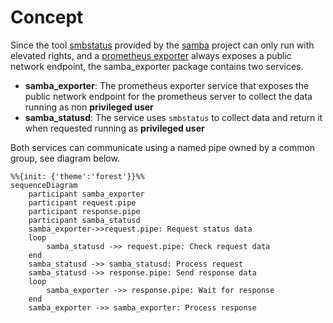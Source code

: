 # Concept

Since the tool [smbstatus](https://www.samba.org/samba/docs/current/man-html/smbstatus.1.html) provided by the [samba](https://www.samba.org/) project can only run with elevated rights, and a [prometheus exporter](https://prometheus.io/docs/instrumenting/writing_exporters/) always exposes a public network endpoint, the samba_exporter package contains two services.

- **samba_exporter**: The prometheus exporter service that exposes the public network endpoint for the prometheus server to collect the data running as non **privileged user**
- **samba_statusd**: The service uses `smbstatus` to collect data and return it when requested running as **privileged user**

Both services can communicate using a named pipe owned by a common group, see diagram below.

```mermaid
%%{init: {'theme':'forest'}}%%
sequenceDiagram
    participant samba_exporter
    participant request.pipe
    participant response.pipe
    participant samba_statusd
    samba_exporter->>request.pipe: Request status data
    loop 
        samba_statusd ->> request.pipe: Check request data
    end
    samba_statusd ->> samba_statusd: Process request
    samba_statusd ->> response.pipe: Send response data
    loop 
        samba_exporter ->> response.pipe: Wait for response
    end
    samba_exporter ->> samba_exporter: Process response
```
